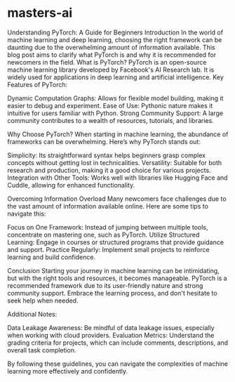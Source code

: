 # masters-ai

Understanding PyTorch: A Guide for Beginners
Introduction
In the world of machine learning and deep learning, choosing the right framework can be daunting due to the overwhelming amount of information available. This blog post aims to clarify what PyTorch is and why it is recommended for newcomers in the field.
What is PyTorch?
PyTorch is an open-source machine learning library developed by Facebook's AI Research lab. It is widely used for applications in deep learning and artificial intelligence.
Key Features of PyTorch:

Dynamic Computation Graphs: Allows for flexible model building, making it easier to debug and experiment.
Ease of Use: Pythonic nature makes it intuitive for users familiar with Python.
Strong Community Support: A large community contributes to a wealth of resources, tutorials, and libraries.

Why Choose PyTorch?
When starting in machine learning, the abundance of frameworks can be overwhelming. Here’s why PyTorch stands out:

Simplicity: Its straightforward syntax helps beginners grasp complex concepts without getting lost in technicalities.
Versatility: Suitable for both research and production, making it a good choice for various projects.
Integration with Other Tools: Works well with libraries like Hugging Face and Cuddle, allowing for enhanced functionality.

Overcoming Information Overload
Many newcomers face challenges due to the vast amount of information available online. Here are some tips to navigate this:

Focus on One Framework: Instead of jumping between multiple tools, concentrate on mastering one, such as PyTorch.
Utilize Structured Learning: Engage in courses or structured programs that provide guidance and support.
Practice Regularly: Implement small projects to reinforce learning and build confidence.

Conclusion
Starting your journey in machine learning can be intimidating, but with the right tools and resources, it becomes manageable. PyTorch is a recommended framework due to its user-friendly nature and strong community support. Embrace the learning process, and don't hesitate to seek help when needed.

Additional Notes:

Data Leakage Awareness: Be mindful of data leakage issues, especially when working with cloud providers.
Evaluation Metrics: Understand the grading criteria for projects, which can include comments, descriptions, and overall task completion.

By following these guidelines, you can navigate the complexities of machine learning more effectively and confidently.
